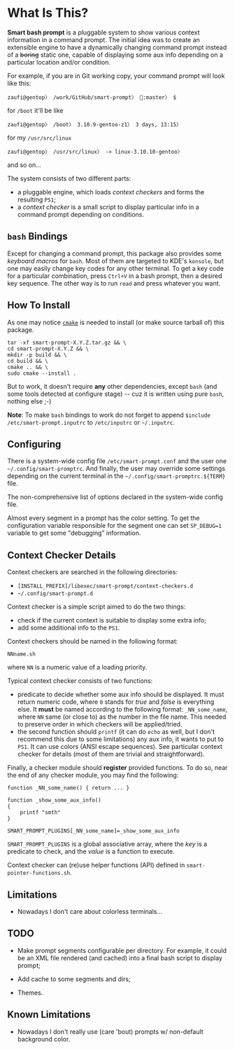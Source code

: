 What Is This?
=============

**Smart bash prompt** is a pluggable system to show various context information
in a command prompt. The initial idea was to create an extensible engine to
have a dynamically changing command prompt instead of a ~~boring~~
static one, capable of displaying some aux info depending on a particular
location and/or condition.

For example, if you are in Git working copy, your command prompt will look like this:

    zaufi@gentop〉 /work/GitHub/smart-prompt〉 :master〉 $

for `/boot` it'll be like

    zaufi@gentop〉 /boot〉 3.10.9-gentoo-z1〉 3 days, 13:15〉

for my `/usr/src/linux`

    zaufi@gentop〉 /usr/src/linux〉 -> linux-3.10.10-gentoo〉

and so on...


The system consists of two different parts:

- a pluggable engine, which loads _context checkers_ and forms the resulting `PS1`;
- a _context checker_ is a small script to display particular info in a command
  prompt depending on conditions.


`bash` Bindings
---------------

Except for changing a command prompt, this package also provides some
_keyboard macros_ for `bash`. Most of them are targeted to KDE's `konsole`,
but one may easily change key codes for any other terminal. To get a key code
for a particular combination, press `Ctrl+V` in a bash prompt, then a desired
key sequence. The other way is to run `read` and press whatever you want.


How To Install
--------------

As one may notice [`cmake`](http://cmake.org) is needed to install
(or make source tarball of) this package.

    tar -xf smart-prompt-X.Y.Z.tar.gz && \
    cd smart-prompt-X.Y.Z && \
    mkdir -p build && \
    cd build && \
    cmake .. && \
    sudo cmake --install .

But to work, it doesn't require **any** other dependencies, except `bash`
(and some tools detected at configure stage) -- cuz it is written using pure
`bash`, nothing else ;-)

**Note**: To make `bash` bindings to work do not forget to append
`$include /etc/smart-prompt.inputrc` to `/etc/inputrc` or `~/.inputrc`.


Configuring
-----------

There is a system-wide config file `/etc/smart-prompt.conf` and the user one
`~/.config/smart-promptrc`. And finally, the user may override some settings
depending on the current terminal in the `~/.config/smart-promptrc.${TERM}`
file.

The non-comprehensive list of options declared in the system-wide config file.

Almost every segment in a prompt has the color setting. To get the configuration
variable responsible for the segment one can set `SP_DEBUG=1` variable to get
some "debugging" information.


Context Checker Details
-----------------------

Context checkers are searched in the following directories:

- `[INSTALL_PREFIX]/libexec/smart-prompt/context-checkers.d`
- `~/.config/smart-prompt.d`

Context checker is a simple script aimed to do the two things:

- check if the current context is suitable to display some extra info;
- add some additional info to the `PS1`.


Context checkers should be named in the following format:

    NNname.sh

where `NN` is a numeric value of a loading priority.

Typical context checker consists of two functions:

- predicate to decide whether some aux info should be displayed. It must return
  numeric code, where `0` stands for _true_ and _false_ is everything else. It
  **must** be named according to the following format: `_NN_some_name`, where
  `NN` same (or close to) as the number in the file name. This needed to preserve
  order in which checkers will be applied/tried.
- the second function should `printf` (it can do `echo` as well, but I don't
  recommend this due to some limitations) any aux info, it wants to put to
  `PS1`. It can use colors (ANSI escape sequences). See particular context
  checker for details (most of them are trivial and straightforward).

Finally, a checker module should **register** provided functions. To do so, near
the end of any checker module, you may find the following:

    function _NN_some_name() { return ... }

    function _show_some_aux_info()
    {
        printf "smth"
    }

    SMART_PROMPT_PLUGINS[_NN_some_name]=_show_some_aux_info

`SMART_PROMPT_PLUGINS` is a global associative array, where the _key_ is a
predicate to check, and the _value_ is a function to execute.

Context checker can (re)use helper functions (API) defined in `smart-pointer-functions.sh`.


Limitations
-----------

- Nowadays I don't care about colorless terminals...

TODO
----

- Make prompt segments configurable per directory. For example, it could be an
  XML file rendered (and cached) into a final bash script to display prompt;

- Add cache to some segments and dirs;

- Themes.


Known Limitations
-----------------

- Nowadays I don't really use (care 'bout) prompts w/ non-default background color.
